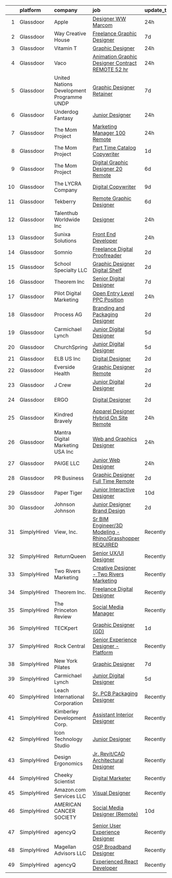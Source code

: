 

|    | platform    | company                                    | job                                                                                                                                                                                                                                                                                                                                                                                                                                                                                                                                                                                                                                                                                                                                                                                                                                                                                                                                                                 | update_time   | location            |
|---:|:------------|:-------------------------------------------|:--------------------------------------------------------------------------------------------------------------------------------------------------------------------------------------------------------------------------------------------------------------------------------------------------------------------------------------------------------------------------------------------------------------------------------------------------------------------------------------------------------------------------------------------------------------------------------------------------------------------------------------------------------------------------------------------------------------------------------------------------------------------------------------------------------------------------------------------------------------------------------------------------------------------------------------------------------------------|:--------------|:--------------------|
|  1 | Glassdoor   | Apple                                      | [Designer  WW Marcom](https://www.glassdoor.com/partner/jobListing.htm?pos=118&ao=1136043&s=58&guid=00000181b362e54fa72d684bef4b047f&src=GD_JOB_AD&t=SR&vt=w&cs=1_9b4c521d&cb=1656572012254&jobListingId=1007970446999&jrtk=3-0-1g6pm5pbkjcbt801-1g6pm5pc4ghra800-289d85cd01c6e44e-)                                                                                                                                                                                                                                                                                                                                                                                                                                                                                                                                                                                                                                                                                | 24h           | Cupertino, CA       |
|  2 | Glassdoor   | Way Creative House                         | [Freelance Graphic Designer](https://www.glassdoor.com/partner/jobListing.htm?pos=124&ao=1136043&s=58&guid=00000181b362e54fa72d684bef4b047f&src=GD_JOB_AD&t=SR&vt=w&ea=1&cs=1_8efebfc8&cb=1656572012254&jobListingId=1007956730264&jrtk=3-0-1g6pm5pbkjcbt801-1g6pm5pc4ghra800-80a943167ee11033-)                                                                                                                                                                                                                                                                                                                                                                                                                                                                                                                                                                                                                                                                    | 7d            | Remote              |
|  3 | Glassdoor   | Vitamin T                                  | [Graphic Designer](https://www.glassdoor.com/partner/jobListing.htm?pos=115&ao=1110586&s=58&guid=00000181b362e54fa72d684bef4b047f&src=GD_JOB_AD&t=SR&vt=w&cs=1_76004e97&cb=1656572012253&jobListingId=1007971425417&cpc=9908D8D4413DBB8A&jrtk=3-0-1g6pm5pbkjcbt801-1g6pm5pc4ghra800-69e5d930d4038b90--6NYlbfkN0DMrcEu7yrtATojKJA7cEzGQ3FdRGWLh0CZQInL4ECGI6k5tN82kdM0OKoro5eXmjodCf6qjvBxomQkv9zLUguqZ3XdwliD8Hz6npiumh-3Y0dMCNtzodqAz9-xN2TElO-U299VvD9lhJIjnR4xp7A0ITGHB0jMBQTgNTnIvnz-4lQztfOsshfbX3yvbactg9FpbrqWwjXFp088LKLF2A4jWzq0iiqKnaPtqnAvcH3vNgzuLI6l2WOkOGmKn0kxqCSKj6fjoox6nbN1291SOVK-2HefX4aTUyRSZFZxk99Ao-5nVMdC28U4SngP_2yBF6TTV_cHWKWy1DZ3RSu6UzNA5hPqMMg94wFX4btw-CofeKnlwjglhssGqW0eoNUtu4Xrknj4YWsHrosFJZWrf6_xdkgT9j7Z8f1V1daWlAouA2twfBfGj7xXDHGI7-Pjf4mGTyyZk93hPA%3D%3D)                                                                                                                                                                  | 24h           | Remote              |
|  4 | Glassdoor   | Vaco                                       | [Animation Graphic Designer Contract REMOTE  52 hr](https://www.glassdoor.com/partner/jobListing.htm?pos=113&ao=1110586&s=58&guid=00000181b362e54fa72d684bef4b047f&src=GD_JOB_AD&t=SR&vt=w&ea=1&cs=1_66245d1e&cb=1656572012253&jobListingId=1007971871608&cpc=F41FEAB56D215062&jrtk=3-0-1g6pm5pbkjcbt801-1g6pm5pc4ghra800-d4d4a80fe2e5aae8--6NYlbfkN0D_sybMACCpf9B-677oK5j6rPldVB6BlrVvFjO_o-GJZbzuF-qh4PxErFUqfUsv_6thq8g4D528oZ7ZC6V_prj0abU2-epovRai-qZXnmaBSbOCT3Oy3osdvbpymSrBpBhksOZe_KeUepKZAREmJN4LsPPetNaXk-TapOqKYSgPIJBpn5-T1KQu_1hjO2gztrkxwU9W_9WB3EfYVVhDvjr8J2V7geR5LxCjJtvvYiCPPyJsQpiSHes7vkPe9IGVuRODXQUegsk1NYece7PH7Qvp9DrJEGl8gBKvNGGWUL662PUFfNUnMriSIJyDOpMyJ6osIUZqWQzqDuw7Bnr2Wo0SWXCC0uIJkdOY6n_DHHbYGFNOvIut-zI_Vhn8ksb_PLd6lcTe2kiTI9WiaPatuQVXviEzwCYZJV8GKNPp65y9hIF3vbN7QUOloOG8CQOVhaRDmEl4zlh-TOvvoiqPyGAgALls7PjLEpGLZhAdI4wSr4af-hOPQSKKiWTZJ8ZaH2OL0zV9kxlqXnFt7W1LhPMevHqSRuqrAnA%3D)                                          | 24h           | Atlanta, GA         |
|  5 | Glassdoor   | United Nations Development Programme  UNDP | [Graphic Designer  Retainer ](https://www.glassdoor.com/partner/jobListing.htm?pos=125&ao=1136043&s=58&guid=00000181b362e54fa72d684bef4b047f&src=GD_JOB_AD&t=SR&vt=w&cs=1_61e0f46d&cb=1656572012254&jobListingId=1007957267554&jrtk=3-0-1g6pm5pbkjcbt801-1g6pm5pc4ghra800-9eb7f1d2f1fc61df-)                                                                                                                                                                                                                                                                                                                                                                                                                                                                                                                                                                                                                                                                        | 7d            | Remote              |
|  6 | Glassdoor   | Underdog Fantasy                           | [Junior Designer](https://www.glassdoor.com/partner/jobListing.htm?pos=119&ao=1136043&s=58&guid=00000181b362e54fa72d684bef4b047f&src=GD_JOB_AD&t=SR&vt=w&ea=1&cs=1_87bd474f&cb=1656572012254&jobListingId=1007970643362&jrtk=3-0-1g6pm5pbkjcbt801-1g6pm5pc4ghra800-6b59824fa745726e-)                                                                                                                                                                                                                                                                                                                                                                                                                                                                                                                                                                                                                                                                               | 24h           | Brooklyn, NY        |
|  7 | Glassdoor   | The Mom Project                            | [Marketing Manager  100  Remote ](https://www.glassdoor.com/partner/jobListing.htm?pos=109&ao=1110586&s=58&guid=00000181b362e54fa72d684bef4b047f&src=GD_JOB_AD&t=SR&vt=w&cs=1_a9a89854&cb=1656572012252&jobListingId=1007971842813&cpc=217C45A42544DB93&jrtk=3-0-1g6pm5pbkjcbt801-1g6pm5pc4ghra800-55eea0fa1845e9a6--6NYlbfkN0BDp_epf89aHDQhKpPegNJQ_ldQpEFZQsM9OcONMGxWx6pU56EKHF58QjVdAUvn2gWMWH_o181PpgByGTXksPYY6ZrOp3w_CExRZruMDelKFwlPTafhenm5JD00FIaCBAX00NEIjGaKBLDi9e1zSd9BrhV84GkCf8_sm_IkQOzWZOviCDn-WLQthzb3CVbgjJljXwQAG5FXHSJJ9TMzF01c5tYdBb2eOSfMQt50cUbcWdC85kcEYufWN2Clr_6Ldl44W3rjigvtv7SBPTGPQh9DyCjXHFV6QN9y7D0C9hmWxxtMOziss8NINgRcu5cjs1JqYpZI1fg6L5IJQPaiz_q9Z7SliRU4A9PT-VNPNwbqDNdmgMLZkqlpz2g-LmwFqZHC1qyUQQcDxUQ6_b6nciew2NYzlSs0fHrsraZYBWRqXk5DlJP6nA-7mn8EhR0f2v_bZmNBIRrOGypke2_-HPedcGVG8L9qEEJQ9glpMOl_yl7S_91yyoDezCbvv5AHiWaTopZf7R030WMmwA1CI95SDsFitw23nBQ_yyHlny67BEbmNNVLg4oG-57sKj9afvc%3D)                                 | 24h           | Remote              |
|  8 | Glassdoor   | The Mom Project                            | [Part Time Catalog Copywriter](https://www.glassdoor.com/partner/jobListing.htm?pos=111&ao=1110586&s=58&guid=00000181b362e54fa72d684bef4b047f&src=GD_JOB_AD&t=SR&vt=w&cs=1_25b6e19e&cb=1656572012253&jobListingId=1007969699895&cpc=FD1C1DA32C38CFA7&jrtk=3-0-1g6pm5pbkjcbt801-1g6pm5pc4ghra800-db21e0353e9a0d4c--6NYlbfkN0BDp_epf89aHDQhKpPegNJQ_ldQpEFZQsM9OcONMGxWx6pU56EKHF58QjVdAUvn2gV6sEgb5_VU3i6L_NLpQctEMaOXTs_yV7paCSXmErHZ2QhLvyFXpwwRR6UDYAKkq1UrP2P4SGxsBDooF-1gLxGp2fpkXGMJ-IiOf_ykRnanNp2xEmfe0Wo0tYAzoFLDN3eu9NzYzgAyYzfmZD3IHrDKtyyj5YFnJNDrEcXJD2r4HwImFDS7K-VvaevUTFdhVxqsNgqWdogakoXs0KR8MiB0k90PhqEkUIWdIpbctx8Tldmn3FfVTGBkLWyX_KYbRcpJK4DZs5LcRfSlx1BC5ibNGCdQ0_p2tOQFlTOFGfEFHJntKKA39zK5uyRciF0GwOe5yh9Q1nxnnUfc1yGuDF4XOqEmYQ-kc5wUgxZkteM_qL1tq3eqxe0d6pro_WxEC-WqKgVOGmmsmT4BKjg_KtQQPfRaQNlw8KuW9nn3dbDvw4lPVKd3_VPvYuLaVw41z8tX4T5XrCfU-WLgvLbr7o-uw9PTFuwITrCBPjlXlROhEVJOcp8O5xcidRGHEJUcQ1c%3D)                                    | 1d            | Atlanta, GA         |
|  9 | Glassdoor   | The Mom Project                            | [Digital Graphic Designer  20  Remote ](https://www.glassdoor.com/partner/jobListing.htm?pos=110&ao=1110586&s=58&guid=00000181b362e54fa72d684bef4b047f&src=GD_JOB_AD&t=SR&vt=w&cs=1_8e3a0744&cb=1656572012252&jobListingId=1007960551655&cpc=F4EED0218A761C36&jrtk=3-0-1g6pm5pbkjcbt801-1g6pm5pc4ghra800-7e7a2a974ef7a491--6NYlbfkN0BDp_epf89aHDQhKpPegNJQ_ldQpEFZQsM9OcONMGxWx6pU56EKHF58QjVdAUvn2gXYKO4z_26SU_WJHvkPzgDl5II9fWmoFgnJ3Js11cDSXEG1yNqBccMHekLzYHPB7PxMba1MdhNFmxxVYUJ2ZUeQUlDtafQdeO-xoMdgc94RcF8H8rNEZlECRzP3gwOWerJEKk4HO4FXFdUMXexJBMIDl8WFB4NJXlUR7lrFZaqnlhdG5RMhxEQr0M5mRnh_EEhHHHCTNvMKocpAXSbxR7jsiEf49VtKLrCsGDIKi2myTu4jYRPBk4MTDQug_PGKzcRl1LvYzgARJMSgxTF5SfvoucE-ECAmQXRxVAkIdgewq8pZImfOv5sDnjzsi-aUiAF0VHAmjcHbzBsgskqYR_QI3V_YUM5vmBPsfzQUqkQ9rCnNw2omeIlK-AzGLbnzeSD8083_6-mLJVKk4kmyrebstJv2HXu2j25F0Bt668KztfyKik71mv8IK3GkbOTwk1J5rqI6Ao7iTKdVdYW1mjVJcMCrfFYVybkrLsyeYbNi8Z0cJp4fwyOFqOYUoEu9DBY%3D)                           | 6d            | Orlando, FL         |
| 10 | Glassdoor   | The LYCRA Company                          | [Digital Copywriter](https://www.glassdoor.com/partner/jobListing.htm?pos=103&ao=1110586&s=58&guid=00000181b362e54fa72d684bef4b047f&src=GD_JOB_AD&t=SR&vt=w&ea=1&cs=1_9f95c7dc&cb=1656572012251&jobListingId=1007951746328&cpc=42BEC95245890617&jrtk=3-0-1g6pm5pbkjcbt801-1g6pm5pc4ghra800-8910e8701aa4836a--6NYlbfkN0A30MJN_ukoQ3huwSSulxzgtu9GAPE_knH-S3-bjvpqSQaa2ZkDkgtBYE_qIn4BIERyKYDFk8ynEVnfgZGm9EF30WAW4QzwRRJsnzhLAkJsNVIn3pPqhre-L9deH32rgesibBCnw_Ljeoxk5DH2WkDgI6veXOGpd_FFu5npgLgzAgP9sQ3YDr-5p5tq7RoPCwNrLqcE27GGorhaj9PC7pVmk0JB0TarNUxlkGaVG318mk3G2ZglO8z4cxQMMe1U2vJTqBeS2sqrGAWx2QdiiuXKSQeZwcNhvHcVg1p3qNNB4LQ8vOXZmXkD87iEXYa622Q1lV9SP2-ED1IxYUYKV8Z4N0XhN4a6-IPfROJSv8T-tTa4c96y25_NduNRqZKsS6cvBit-5nLZ26qa-nrd6YZKfWbtXZlBucLFBbJSdK6qZlcsdAhA8xCeMhvAkZTXT7MkRh1xL2IDf6tZC6zpjIfHZRHwI7byOsnRdzR1va_pbGOozg52IFj1yHgDgjV4JCo%3D)                                                                                                         | 9d            | Wilmington, DE      |
| 11 | Glassdoor   | Tekberry                                   | [Remote Graphic Designer](https://www.glassdoor.com/partner/jobListing.htm?pos=114&ao=1110586&s=58&guid=00000181b362e54fa72d684bef4b047f&src=GD_JOB_AD&t=SR&vt=w&cs=1_5a77514c&cb=1656572012253&jobListingId=1007959541270&cpc=AC285F3A3ECA6BB0&jrtk=3-0-1g6pm5pbkjcbt801-1g6pm5pc4ghra800-bd224231e4a2332e--6NYlbfkN0BDQrJHDr0jym1c460Rom7GbWBqeQg5GdRUBiBJdfTMP9g7xX-05YXYdcEBBbMbIOsbQXg7eUkWY4a6skr96-oziJ44WnqOSG0MT_R95d2xBigxspW3eYax8l4X2V7y5QxKnK7-XfuivAJg7IOiVC5x5tkdUfLqQyagXO50oN2vpnJ1A2ZZgepaqQpzbIesA4QGlt6ZUhpC7DWT9oFLSaCq7WEGQAqW_2pImbfUFD_D_gmJZhvTmDIOGV2wxp7MFRUDj1goutyPb_Z8ppLEVDhYaSI5KBWHHiXvhbtTfCpO2MYgVbhOWsl9RDT_p793_j9B22NzTxlzCUquJZYGFuEObFy_AiCfIOVMtTkq43SgA3DPDtbwGOmg8COkIg6MPRqbCHujtJf_NRJSaquSYhhMUZzHK8TMI7pxa3GtglxxqYDPP4_3TTfDb1gUMpYDPLxrLYgvu61s60Aq7EqkrfWAMr3Lvz8REx88_zR-_DIJ2dZY9TImqSVga2Z7tM_tde6VgIiq4AV-17_Iz0w3YQXsnTIRIW3--kv81gmhW7_8dUbHUFRXY3jCHrWLacB0mZ8%3D)                                         | 6d            | Stanford, CA        |
| 12 | Glassdoor   | Talenthub Worldwide  Inc                   | [Designer](https://www.glassdoor.com/partner/jobListing.htm?pos=112&ao=1110586&s=58&guid=00000181b362e54fa72d684bef4b047f&src=GD_JOB_AD&t=SR&vt=w&ea=1&cs=1_6a75bb0f&cb=1656572012253&jobListingId=1007971105182&cpc=F4EED0218A761C36&jrtk=3-0-1g6pm5pbkjcbt801-1g6pm5pc4ghra800-0a63f049b0da83ea--6NYlbfkN0DpwFV3tuw9vFlML3xauMsT_S9XsNg3VdZNHiuyFzGFE3ciwNCiWa1qTVbJP6xa3o0ypsB4xT8EI2_8xBw8QpVCkMAAItlpyxGQpGpDuOHTewoLUKCnTWwSJQx_jZ1-DT8gRS6KcM06otiC3kkhUOPXRi0D0pBEYPBMy2tXRcI9KJFsH-DAeCJdUZT-pC-5kF5mVFSgxG_HRpJ2AOWB8Eh4Mxs6H29W_6jJNVfmqseS9D1-xhsSkugDcwf52tFYwwnIS4VJfk9wVgdztBw-CE90Id221Kr1mlC__UVOALXC8xC7o42YVEl64rIVlUclpUOUDxgrndupUzSghzYN8cqif9xPYNoUYfSbo3Q1u2Tvfmz8A8rtcHVs1e9bOpF5uXKZcftkBndpHZh3N3c4roN44aBl6cTHNdQ0rztjrpS6RVd1-3MNl-HICOjdDOybEZQ7PQFyeG0oWksmZCQ7cupLiFUVr56BwlcLW3ysZeedOGgrl1ULQbiPbHuEA4gWcYTP3PDEH97vSF0cKiYP3GW8)                                                                                                 | 24h           | Newark, NJ          |
| 13 | Glassdoor   | Sunixa Solutions                           | [Front End Developer](https://www.glassdoor.com/partner/jobListing.htm?pos=122&ao=1136043&s=58&guid=00000181b362e54fa72d684bef4b047f&src=GD_JOB_AD&t=SR&vt=w&ea=1&cs=1_3d42487e&cb=1656572012254&jobListingId=1007970648214&jrtk=3-0-1g6pm5pbkjcbt801-1g6pm5pc4ghra800-927905d2276c2a38-)                                                                                                                                                                                                                                                                                                                                                                                                                                                                                                                                                                                                                                                                           | 24h           | Remote              |
| 14 | Glassdoor   | Somnio                                     | [Freelance Digital Proofreader](https://www.glassdoor.com/partner/jobListing.htm?pos=123&ao=1136043&s=58&guid=00000181b362e54fa72d684bef4b047f&src=GD_JOB_AD&t=SR&vt=w&ea=1&cs=1_7dabebc4&cb=1656572012254&jobListingId=1007966447055&jrtk=3-0-1g6pm5pbkjcbt801-1g6pm5pc4ghra800-dc626230b5195cc3-)                                                                                                                                                                                                                                                                                                                                                                                                                                                                                                                                                                                                                                                                 | 2d            | Austin, TX          |
| 15 | Glassdoor   | School Specialty  LLC                      | [Graphic Designer Digital Shelf](https://www.glassdoor.com/partner/jobListing.htm?pos=117&ao=1136043&s=58&guid=00000181b362e54fa72d684bef4b047f&src=GD_JOB_AD&t=SR&vt=w&ea=1&cs=1_abc2680a&cb=1656572012254&jobListingId=1007966272238&jrtk=3-0-1g6pm5pbkjcbt801-1g6pm5pc4ghra800-d70d601bf4ace9f7-)                                                                                                                                                                                                                                                                                                                                                                                                                                                                                                                                                                                                                                                                | 2d            | Remote              |
| 16 | Glassdoor   | Theorem Inc                                | [Senior Digital Designer](https://www.glassdoor.com/partner/jobListing.htm?pos=105&ao=1110586&s=58&guid=00000181b362e54fa72d684bef4b047f&src=GD_JOB_AD&t=SR&vt=w&ea=1&cs=1_ef00cbb4&cb=1656572012252&jobListingId=1007956626904&cpc=1160948BCBA38B5B&jrtk=3-0-1g6pm5pbkjcbt801-1g6pm5pc4ghra800-6fc2a6440430c0e0--6NYlbfkN0AFW8_jy3Exud-3yScDe6C_gOnco_vY6PGUfytLF_4d6AqCG1rVCuyIJHy7xjOB_P8E4cqWzxtp4XSdpxjH0M_YeVdqifjC_HgSYn-uwySpH9Dp5cK9eGNLEG7ElRUaXyb1PYfr1pYcMw_m7tihmPvtw6yIEOyOmSsZtkeU0fu8luQaMTO-1oktv40kHG5TABSiGVg1RagT2F4tEhZFKRlO39ae6jvoiC_LVJZNIqjzwlbkIXjlYqzjE40wG70k5EGXXHXBe2TMHJyrKJSJQ7vwkSRw-e5uv44JUyzvjYU096nrUcQaQi-At8Ty-O6D6pxOmk8uPCzmlSgt9v6TqtnMr-PjaIQi9a7TRc_iJGwrN1ODk5m7VTYDgVkMTAM-AjfOr40-YTiOyrDysLXEulqY3aNx9woT5IPW-tg1hFn-iq56xIzgKnSRIpRJvujR3ZWz7QAa6Bv_D0DVMHnvLOIVbjVMt2iTZYh1PQzLPUhfaC_DpIs8DGKd-IZbuJPXEvk%3D)                                                                                                    | 7d            | Remote              |
| 17 | Glassdoor   | Pilot Digital Marketing                    | [Open Entry Level PPC Position](https://www.glassdoor.com/partner/jobListing.htm?pos=106&ao=1110586&s=58&guid=00000181b362e54fa72d684bef4b047f&src=GD_JOB_AD&t=SR&vt=w&ea=1&cs=1_d36f6dfe&cb=1656572012252&jobListingId=1007970828388&cpc=7F6F94E2229B3AB5&jrtk=3-0-1g6pm5pbkjcbt801-1g6pm5pc4ghra800-4ff6d106704c232e--6NYlbfkN0AtR68e5gWpPxoovZgA7Udo-dcymoK0NpHFMpIgh7LYzxfEdDpvuGLe4LrmIGl0asDidM-DY9Uo1Yo47nwqcWwlSQmLeWyQEjJ8kVi4WxSFZvzDraVVG76EmiMlMuT85xVtLaNVBia8o31JwATwo2XTDZ6lIIQBK6LLRe50-8TBuTcAZXPEam3W_FRL8LL7Uj5YO8wk6brP0Wp9J3mQTzdoClvPjZ5cPMK7nxWt8E657fg5ay1I6kCePbXk3yzOnD9nrvidZlr0Ch8d4ZBDRRSi81q5HK9bJmRrA69pf2JQwbtjjUaeJ-47aiAndFz4cFgLeDx61a-5Yc0pz-txKfd2eKW24l68ndCOhuNYwH1uXhNRjcsv1BD4QyBwuuEMSyPXwUhrVwLzBOtpjJ9_PsY6ANnUAVObxNaZoxEkF0jqz4jqgUoDuD1SZDhhkAxRBiplQHEd4TBK5c1WyxBUtN5HfpPaoFjW5t77TxPlF78HsDt0zHQdbQbXPYFK05eFPrM%3D)                                                                                              | 24h           | Remote              |
| 18 | Glassdoor   | Process AG                                 | [Branding and Packaging Designer](https://www.glassdoor.com/partner/jobListing.htm?pos=107&ao=1110586&s=58&guid=00000181b362e54fa72d684bef4b047f&src=GD_JOB_AD&t=SR&vt=w&ea=1&cs=1_d9f3b4ca&cb=1656572012252&jobListingId=1007966773609&cpc=F4EED0218A761C36&jrtk=3-0-1g6pm5pbkjcbt801-1g6pm5pc4ghra800-8ff9b889165fe325--6NYlbfkN0DdNONLqhA8z6QrX6vw37qu8cGScUjPKwqVQr3YAsb4-4WTJI3A_wgZMMbJk-JR-k6XDuSuM1QXAjKzbPz7F4GCNQ96wTGCtzMdniKO-gkPQqC8XHUi2vyluXx3_HjqUU2IqgGd2UtY6vwGHRN_2bHJkogKg6LYVuYaV9wGEnhuViturJ039iS_HsWn7NV5Aqm_wK5XamrP1MB0bx3-D8-zFsSJeD1rGFduEmwt8kommMPWCUww7TBKK6nS1ocmkrPGlutkUO2RpSYUjcqNvDtGIpPX2Z6ScxaaMTDpX4EZrQEi9LcA_CydBhzynOAOZojz4SBJd-1bvqmur1-uyenoGmg6BXn_TT1kn85yNHdxe3WTb4vs_xHa-Uis1h819_IJ5xMqq7Hp0V48FYmIt3aZJ8Rj2vqEhRzjAiPNlP4ob7FRYqAGdkaOmJNfnr_p2SlZV3uopKQZOT8tE6z_vr7VaALVTs2c4FWUZ9UYfZOPNKR009oeMPmIwt10mrcDfJ437G-7gxIpBg%3D%3D)                                                                              | 2d            | Remote              |
| 19 | Glassdoor   | Carmichael Lynch                           | [Junior Digital Designer](https://www.glassdoor.com/partner/jobListing.htm?pos=126&ao=1136043&s=58&guid=00000181b362e54fa72d684bef4b047f&src=GD_JOB_AD&t=SR&vt=w&ea=1&cs=1_77013084&cb=1656572012255&jobListingId=1007962826978&jrtk=3-0-1g6pm5pbkjcbt801-1g6pm5pc4ghra800-4dae77b61d00ab72-)                                                                                                                                                                                                                                                                                                                                                                                                                                                                                                                                                                                                                                                                       | 5d            | Minneapolis, MN     |
| 20 | Glassdoor   | ChurchSpring                               | [Junior Digital Designer](https://www.glassdoor.com/partner/jobListing.htm?pos=127&ao=1136043&s=58&guid=00000181b362e54fa72d684bef4b047f&src=GD_JOB_AD&t=SR&vt=w&ea=1&cs=1_6b672cc9&cb=1656572012255&jobListingId=1007961741486&jrtk=3-0-1g6pm5pbkjcbt801-1g6pm5pc4ghra800-7ddb821e6466d333-)                                                                                                                                                                                                                                                                                                                                                                                                                                                                                                                                                                                                                                                                       | 5d            | Remote              |
| 21 | Glassdoor   | ELB US Inc                                 | [Digital Designer](https://www.glassdoor.com/partner/jobListing.htm?pos=128&ao=1136043&s=58&guid=00000181b362e54fa72d684bef4b047f&src=GD_JOB_AD&t=SR&vt=w&ea=1&cs=1_7f127fb2&cb=1656572012255&jobListingId=1007966461463&jrtk=3-0-1g6pm5pbkjcbt801-1g6pm5pc4ghra800-19761ff0df4072d9-)                                                                                                                                                                                                                                                                                                                                                                                                                                                                                                                                                                                                                                                                              | 2d            | Remote              |
| 22 | Glassdoor   | Everside Health                            | [Graphic Designer   Remote](https://www.glassdoor.com/partner/jobListing.htm?pos=116&ao=1136043&s=58&guid=00000181b362e54fa72d684bef4b047f&src=GD_JOB_AD&t=SR&vt=w&cs=1_945f39c5&cb=1656572012253&jobListingId=1007967278069&jrtk=3-0-1g6pm5pbkjcbt801-1g6pm5pc4ghra800-eb07eee0f1a4525e-)                                                                                                                                                                                                                                                                                                                                                                                                                                                                                                                                                                                                                                                                          | 2d            | Remote              |
| 23 | Glassdoor   | J Crew                                     | [Junior Digital Designer](https://www.glassdoor.com/partner/jobListing.htm?pos=120&ao=1136043&s=58&guid=00000181b362e54fa72d684bef4b047f&src=GD_JOB_AD&t=SR&vt=w&cs=1_04d1bc29&cb=1656572012254&jobListingId=1007966759643&jrtk=3-0-1g6pm5pbkjcbt801-1g6pm5pc4ghra800-27e5eb3ffef4419a-)                                                                                                                                                                                                                                                                                                                                                                                                                                                                                                                                                                                                                                                                            | 2d            | New York, NY        |
| 24 | Glassdoor   | ERGO                                       | [Digital Designer](https://www.glassdoor.com/partner/jobListing.htm?pos=130&ao=1136043&s=58&guid=00000181b362e54fa72d684bef4b047f&src=GD_JOB_AD&t=SR&vt=w&ea=1&cs=1_d872a472&cb=1656572012265&jobListingId=1007966558274&jrtk=3-0-1g6pm5pbkjcbt801-1g6pm5pc4ghra800-0170794cbae2bcc6-)                                                                                                                                                                                                                                                                                                                                                                                                                                                                                                                                                                                                                                                                              | 2d            | New York, NY        |
| 25 | Glassdoor   | Kindred Bravely                            | [Apparel Designer   Hybrid On Site Remote](https://www.glassdoor.com/partner/jobListing.htm?pos=101&ao=1110586&s=58&guid=00000181b362e54fa72d684bef4b047f&src=GD_JOB_AD&t=SR&vt=w&ea=1&cs=1_28646584&cb=1656572012251&jobListingId=1007971074983&cpc=84DBBAA61F05C438&jrtk=3-0-1g6pm5pbkjcbt801-1g6pm5pc4ghra800-3d5b00679a8eb86c--6NYlbfkN0CTPIXn6m1zz99BulM0aEjqRW2gDRRtxas07oB_ekuZeJgNpLdJhmhiY6upRtgvDOaZNOQqy-R5o9ChoJqFC5I3jbLv5BriZDzIaFmCjSxOAJMZSZ2iMEV4gNsBoYzOpwA7w7Waoi10iVp7a5L_zRTF0h6XmWHQcUXdan1FrDnDYIM6-0lvIN0h0Z8EuZsEebKHmSDyg8KUS9W4Qd--z0lLhRKx0m2YpWnqqwesCOkG80Va_1PUYeQ6rf1zGemb5UAmPhdzqnJ_zHxWuFlpcM-UeEjJWcMsaYnMokJmQy2puTJNq9_TRyq9lpywo8HlAFwiUekSKiSVBG2wm-MAyItBBXujncVD495q8xNxUNANjcVdjL_uKbxiv7rVTgYkGufluScTdbx9LHgjYmiTYSiQrreddUZgqD15iiSGL43vZoXjYGeYmdR4Vl3rvnAfsIpXIU-9qWe2Sbu4qclB1CdvnsHExmQ8wFER2PTsoQoOvBgE11l-gJOG0K8qijKy-mZ6FLG53VAJdwxumUN0VPGoXD19q6d8jvHZAp97Rx-58qzGcFxOHCiyQfHZXifnXNHyXW0a_EmdDI2q__XLH_5j) | 24h           | Oceanside, CA       |
| 26 | Glassdoor   | Mantra Digital Marketing USA Inc           | [Web and Graphics Designer](https://www.glassdoor.com/partner/jobListing.htm?pos=104&ao=1110586&s=58&guid=00000181b362e54fa72d684bef4b047f&src=GD_JOB_AD&t=SR&vt=w&ea=1&cs=1_007cf301&cb=1656572012252&jobListingId=1007971076110&cpc=334ABAF5D42DC775&jrtk=3-0-1g6pm5pbkjcbt801-1g6pm5pc4ghra800-055b9e6627e7eb07--6NYlbfkN0ASLsvqn7C15x91ejb0JpWEEAecCt6LWLLZJt9uAIWypyco77QiAhiHti841Gsul2-i-19iHSb2KUIDDOFln3xRv7eS5JptsZjkADn47bskk-7iQVcJuivYKKrIrrWYHW2MvZ0JAICz-lSJMAe_Q7TBikT1wAtnb5PizsPUmF9jHrfRyhVR4NgHoBDf7QXji449v-Dbhoob4XOeTrYSguxwl4uwbVxtNZ6T56LvjNkFLPAGnlzH6rcmYedPuFBW94iEn4nCdtYtdYjBpYdaOO8TYOrYhxrTJyAXAgWuDHliY-AsQp2N8MOCiAwWJtTz8IvLOy3z4Hitp6mZLaJTUn8b3F4H-tyFVJtTMz5gBdaN9vHmfWn6CFfTjEApr3GJkjVkFmoATszLlTCnnkAGAgrL--gs0Hye063iQ9RyODUXAYwAUeP-7og8MR8Cq8XzUm0g7UmflrOpY2KzfCU0J-cUaZIDRsmbUMa0zIlnEF6B_nt36mJh_FW2HcnFoHWwOUU%3D)                                                                                                  | 24h           | Remote              |
| 27 | Glassdoor   | PAIGE LLC                                  | [Junior Web Designer](https://www.glassdoor.com/partner/jobListing.htm?pos=108&ao=1110586&s=58&guid=00000181b362e54fa72d684bef4b047f&src=GD_JOB_AD&t=SR&vt=w&ea=1&cs=1_08d75da5&cb=1656572012252&jobListingId=1007971053882&cpc=451933188B21919D&jrtk=3-0-1g6pm5pbkjcbt801-1g6pm5pc4ghra800-73b2aa60a689d6f6--6NYlbfkN0Bcjj528Dy1LW3oL-pukkcHmmPA2V1efSVPw-U-M28mT0pKb21cFqvxPVrEIRVxEBhbQd3QSRAi2jQNRf5IL7_cEjc5D_7M8vAuWiMJDrdA15UMknI95OR4HQP9MzjY1YAPT6dz_nY7JL7qZAFuvwxHi-rv1yNmZdRVPc23TLlp1obOFdmjF1WNcay7jj39QxUh2XszbhqNq2z6PWk7kz3wO1q7KQKeIA9Z_4uXZaqU0HYgjSylWMfPfrvYxldjRUvHy0K_WlLi3wP-y8lyfYd3q731uy0UhKSxqHMwJ1_-saLd43kaicu02MRB3h4dwBZwipN-6rLHI-6k-vpFrqfvl1dCHf6x8j83LstQo9Kyt2jNw4Jxwk8-iAwtF63nU1WNILqTR04Ez6aIH6nW1FbNdDPzkfyEUhliokxMRjLwcgZZy2CWFuJxhaB7QeFrmRHeDLSJlqPjeiUIAi6qFg8TGllkjQpXiHWOjm449J6JMTKn4Gz1xm0EbEhhSBr3e7Y%3D)                                                                                                        | 24h           | California          |
| 28 | Glassdoor   | PR Business                                | [Graphic Designer   Full Time  Remote ](https://www.glassdoor.com/partner/jobListing.htm?pos=102&ao=1110586&s=58&guid=00000181b362e54fa72d684bef4b047f&src=GD_JOB_AD&t=SR&vt=w&ea=1&cs=1_4a90f024&cb=1656572012251&jobListingId=1007966459820&cpc=6FC5BA77C9A4CD78&jrtk=3-0-1g6pm5pbkjcbt801-1g6pm5pc4ghra800-215a19451a257366--6NYlbfkN0CjwBwvfVX1b9kDLr-RY4VyrIfcKb_a4-FgxXoxzwQLf-5TVTX78as9mxXK_rXE3KMZ-KQ6gN7acdxr187QaNw7QG2-q4Z_ctUwf4TLSGCvObpLusFm-N9_23-ESTFwS6zU41hUkvMqLoiYJUcqnqn4frsANllnSaFCsUH1psxv4V_GKL-sfNNjY_kEtdzYmm1mZZ7Mgec3tG7CtPTem-rOcVJOffwfzyfUFe8k0M2fCfuAv7iEvjFRczFAa8SdUDjSC_vtut_qORa6oULDjkZuORY90FQKbVItznL7xTZuB8LtNOv_k9e7R38hPcs9HW4t4euuQHR9weUqRs4enp_uxw6dBYX-QOzTBY15tKR7LgOW3L13AzgOT3HwBrhIBkbKjWywaOmXLmOkMxrt5oXJVmskzBrXPW6W2c6YXOzm6ZzfOWWH1fG4pSkU1ZobsvwoOh_LvH1nhF64DpdSmg761Ba2R39XvQoEpeqckA7NYRYT5MeQgzZ1tcChWdhg2Xc%3D)                                                                                      | 2d            | Remote              |
| 29 | Glassdoor   | Paper Tiger                                | [Junior Interactive Designer](https://www.glassdoor.com/partner/jobListing.htm?pos=121&ao=1136043&s=58&guid=00000181b362e54fa72d684bef4b047f&src=GD_JOB_AD&t=SR&vt=w&ea=1&cs=1_2879f793&cb=1656572012254&jobListingId=1007950770139&jrtk=3-0-1g6pm5pbkjcbt801-1g6pm5pc4ghra800-2bf26a82ae93c82d-)                                                                                                                                                                                                                                                                                                                                                                                                                                                                                                                                                                                                                                                                   | 10d           | Remote              |
| 30 | Glassdoor   | Johnson   Johnson                          | [Junior Designer  Brand Design](https://www.glassdoor.com/partner/jobListing.htm?pos=129&ao=1136043&s=58&guid=00000181b362e54fa72d684bef4b047f&src=GD_JOB_AD&t=SR&vt=w&cs=1_7ef02833&cb=1656572012255&jobListingId=1007967266136&jrtk=3-0-1g6pm5pbkjcbt801-1g6pm5pc4ghra800-d3de44192c21625c-)                                                                                                                                                                                                                                                                                                                                                                                                                                                                                                                                                                                                                                                                      | 2d            | New York, NY        |
| 31 | SimplyHired | View, Inc.                                 | [Sr BIM Engineer/3D Modeling - Rhino/Grasshopper REQUIRED](https://www.simplyhired.com/job/r-EMDI_VtGPS56wqXDwIvVVf9Wc0_fV24JlkHogXp_SHsFRKSxtw7Q?q=digital+designer)                                                                                                                                                                                                                                                                                                                                                                                                                                                                                                                                                                                                                                                                                                                                                                                               | Recently      | Milpitas, CA        |
| 32 | SimplyHired | ReturnQueen                                | [Senior UX/UI Designer](https://www.simplyhired.com/job/Ny1GneB6RrcsBpQdee8rr4myZOR7nFCqkfZB-fgX_OGyXzU7e-wOpQ?q=digital+designer)                                                                                                                                                                                                                                                                                                                                                                                                                                                                                                                                                                                                                                                                                                                                                                                                                                  | Recently      | Ramsey, NJ          |
| 33 | SimplyHired | Two Rivers Marketing                       | [Creative Designer - Two Rivers Marketing](https://www.simplyhired.com/job/E8nC5D1cOfB1bl_cR0WuSVi1psUBjokmsx7SitkgnhxgAaoemYVT0Q?q=digital+designer)                                                                                                                                                                                                                                                                                                                                                                                                                                                                                                                                                                                                                                                                                                                                                                                                               | Recently      | Des Moines, IA      |
| 34 | SimplyHired | Theorem Inc.                               | [Freelance Digital Designer](https://www.simplyhired.com/job/56lGdsd0NT_PxZyUFNh70kqoWHzzVt-FPe0mlhIYe9ffGxtFEGziRw?q=digital+designer)                                                                                                                                                                                                                                                                                                                                                                                                                                                                                                                                                                                                                                                                                                                                                                                                                             | Recently      | Remote              |
| 35 | SimplyHired | The Princeton Review                       | [Social Media Manager](https://www.simplyhired.com/job/QjHhRx3bt_9j40rxau5idxFpzWL8vMe61rB--J-TshF8hShTghvdtA?q=digital+designer)                                                                                                                                                                                                                                                                                                                                                                                                                                                                                                                                                                                                                                                                                                                                                                                                                                   | Recently      | Remote              |
| 36 | SimplyHired | TECKpert                                   | [Graphic Designer (GD)](https://www.simplyhired.com/job/JRT0RwY9r6Yswy3Sp29-u_sI_vwYrkkQI528hxNEfWsWgOLPtJSWNQ?q=digital+designer)                                                                                                                                                                                                                                                                                                                                                                                                                                                                                                                                                                                                                                                                                                                                                                                                                                  | 1d            | Des Moines, IA      |
| 37 | SimplyHired | Rock Central                               | [Senior Experience Designer - Platform](https://www.simplyhired.com/job/alolWizv0W4qiWg_sx4PQc0K3PlY3ygKtI2QISrytGkJECpv345yYw?q=digital+designer)                                                                                                                                                                                                                                                                                                                                                                                                                                                                                                                                                                                                                                                                                                                                                                                                                  | Recently      | Detroit, MI         |
| 38 | SimplyHired | New York Pilates                           | [Graphic Designer](https://www.simplyhired.com/job/w3DLxUQ4LJmwg40zBP3r2mWd0aCE4bRwokq6CGH56nxEJ_1mOgG6Uw?q=digital+designer)                                                                                                                                                                                                                                                                                                                                                                                                                                                                                                                                                                                                                                                                                                                                                                                                                                       | 7d            | Remote              |
| 39 | SimplyHired | Carmichael Lynch                           | [Junior Digital Designer](https://www.simplyhired.com/job/MjXGHFsXfnoP_YRgvcLPctr9XxL-TUFmDxvSuesUj190FJP_tJ4asA?q=digital+designer)                                                                                                                                                                                                                                                                                                                                                                                                                                                                                                                                                                                                                                                                                                                                                                                                                                | 5d            | Minneapolis, MN     |
| 40 | SimplyHired | Leach International Corporation            | [Sr. PCB Packaging Designer](https://www.simplyhired.com/job/CY_L3ifU6jHJIruCEt2By_gDJBLASOEM4rp4V4wOYWCvOYRfJANygg?q=digital+designer)                                                                                                                                                                                                                                                                                                                                                                                                                                                                                                                                                                                                                                                                                                                                                                                                                             | Recently      | Buena Park, CA      |
| 41 | SimplyHired | Kimberley Development Corp.                | [Assistant Interior Designer](https://www.simplyhired.com/job/CdIXOxbUEB_G9z2YRpo2oZAqOsscY2DwchsXcuo69lD3EbRXuyVLkg?q=digital+designer)                                                                                                                                                                                                                                                                                                                                                                                                                                                                                                                                                                                                                                                                                                                                                                                                                            | Recently      | Ankeny, IA          |
| 42 | SimplyHired | Icon Technology Studio                     | [Junior Designer](https://www.simplyhired.com/job/_3C2yR5dEy0-38jNSdD_lwNyhWtDIhTSqlGV49tiiaV4KHnkc7uBsw?q=digital+designer)                                                                                                                                                                                                                                                                                                                                                                                                                                                                                                                                                                                                                                                                                                                                                                                                                                        | Recently      | Remote              |
| 43 | SimplyHired | Design Ergonomics                          | [Jr. Revit/CAD Architectural Designer](https://www.simplyhired.com/job/vALSwbc074iJ6CuqZVpoNo7oxSbm0chbGHQEoIWHTRW4m4zjbnB2iA?q=digital+designer)                                                                                                                                                                                                                                                                                                                                                                                                                                                                                                                                                                                                                                                                                                                                                                                                                   | Recently      | Fall River, MA      |
| 44 | SimplyHired | Cheeky Scientist                           | [Digital Marketer](https://www.simplyhired.com/job/Tfe-XS-MFCqxXef0zf-fH8vl3rM1oUUs9h2_UppzmqaRAK3oNeLX4w?q=digital+designer)                                                                                                                                                                                                                                                                                                                                                                                                                                                                                                                                                                                                                                                                                                                                                                                                                                       | Recently      | Remote              |
| 45 | SimplyHired | Amazon.com Services LLC                    | [Visual Designer](https://www.simplyhired.com/job/07csdT2C5wUC0BjRkvFLfN-A2TKuc9tkdRnFlCKVrN7nw2oJdE55kw?q=digital+designer)                                                                                                                                                                                                                                                                                                                                                                                                                                                                                                                                                                                                                                                                                                                                                                                                                                        | Recently      | Remote +2 locations |
| 46 | SimplyHired | AMERICAN CANCER SOCIETY                    | [Social Media Designer (Remote)](https://www.simplyhired.com/job/GTJQKyxX7tPlNjnX3wUkEMDFdKTwiajUxyk_uF-IVD63sVJCT7rA0g?q=digital+designer)                                                                                                                                                                                                                                                                                                                                                                                                                                                                                                                                                                                                                                                                                                                                                                                                                         | 10d           | Atlanta, GA         |
| 47 | SimplyHired | agencyQ                                    | [Senior User Experience Designer](https://www.simplyhired.com/job/cIDtvicOoH53aMYEP0Ljm-akwv5PTKqGSpFWDKdyocaD4666RjrRkA?q=digital+designer)                                                                                                                                                                                                                                                                                                                                                                                                                                                                                                                                                                                                                                                                                                                                                                                                                        | Recently      | Bethesda, MD        |
| 48 | SimplyHired | Magellan Advisors LLC                      | [OSP Broadband Designer](https://www.simplyhired.com/job/ciuxo51gbko7GffD52DKo4UpAg6AQGeZqyURjzVjvA0YPEL1oa4Oqg?q=digital+designer)                                                                                                                                                                                                                                                                                                                                                                                                                                                                                                                                                                                                                                                                                                                                                                                                                                 | Recently      | Kansas City, MO     |
| 49 | SimplyHired | agencyQ                                    | [Experienced React Developer](https://www.simplyhired.com/job/DIZ7VJ3Gxf8mOjogMOJwsxhBhFDehmz2FMiBZlUcSDM9x827OsNNOA?q=digital+designer)                                                                                                                                                                                                                                                                                                                                                                                                                                                                                                                                                                                                                                                                                                                                                                                                                            | Recently      | Bethesda, MD        |
